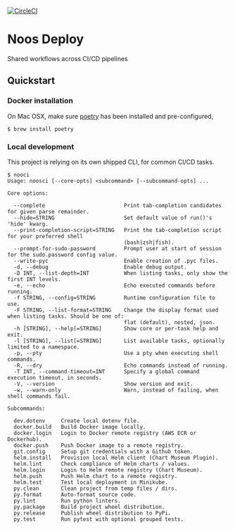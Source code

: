 [![CircleCI](https://circleci.com/gh/noosenergy/noos-ci.svg?style=svg&circle-token=68d1a71e4f53ab1a1f33110e9a8c24bd3300a8ba)](https://circleci.com/gh/noosenergy/noos-ci)

# Noos Deploy

Shared workflows across CI/CD pipelines

## Quickstart

### Docker installation

On Mac OSX, make sure [poetry](https://python-poetry.org/) has been installed and pre-configured,

    $ brew install poetry

### Local development

This project is relying on its own shipped CLI, for common CI/CD tasks.

```
$ nooci
Usage: noosci [--core-opts] <subcommand> [--subcommand-opts] ...

Core options:

  --complete                         Print tab-completion candidates for given parse remainder.
  --hide=STRING                      Set default value of run()'s 'hide' kwarg.
  --print-completion-script=STRING   Print the tab-completion script for your preferred shell
                                     (bash|zsh|fish).
  --prompt-for-sudo-password         Prompt user at start of session for the sudo.password config value.
  --write-pyc                        Enable creation of .pyc files.
  -d, --debug                        Enable debug output.
  -D INT, --list-depth=INT           When listing tasks, only show the first INT levels.
  -e, --echo                         Echo executed commands before running.
  -f STRING, --config=STRING         Runtime configuration file to use.
  -F STRING, --list-format=STRING    Change the display format used when listing tasks. Should be one of:
                                     flat (default), nested, json.
  -h [STRING], --help[=STRING]       Show core or per-task help and exit.
  -l [STRING], --list[=STRING]       List available tasks, optionally limited to a namespace.
  -p, --pty                          Use a pty when executing shell commands.
  -R, --dry                          Echo commands instead of running.
  -T INT, --command-timeout=INT      Specify a global command execution timeout, in seconds.
  -V, --version                      Show version and exit.
  -w, --warn-only                    Warn, instead of failing, when shell commands fail.

Subcommands:

  dev.dotenv     Create local dotenv file.
  docker.build   Build Docker image locally.
  docker.login   Login to Docker remote registry (AWS ECR or Dockerhub).
  docker.push    Push Docker image to a remote registry.
  git.config     Setup git credentials with a Github token.
  helm.install   Provision local Helm client (Chart Museum Plugin).
  helm.lint      Check compliance of Helm charts / values.
  helm.login     Login to Helm remote registry (Chart Museum).
  helm.push      Push Helm chart to a remote registry.
  helm.test      Test local deployment in Minikube.
  py.clean       Clean project from temp files / dirs.
  py.format      Auto-format source code.
  py.lint        Run python linters.
  py.package     Build project wheel distribution.
  py.release     Publish wheel distribution to PyPi.
  py.test        Run pytest with optional grouped tests.
```
